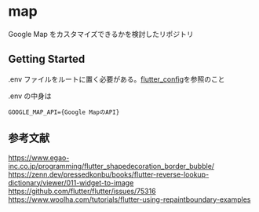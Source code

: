 # map

Google Map をカスタマイズできるかを検討したリポジトリ

## Getting Started

.env ファイルをルートに置く必要がある。[flutter_config](https://pub.dev/packages/flutter_config)を参照のこと

.env の中身は

```
GOOGLE_MAP_API={Google MapのAPI}
```

## 参考文献

https://www.egao-inc.co.jp/programming/flutter_shapedecoration_border_bubble/
https://zenn.dev/pressedkonbu/books/flutter-reverse-lookup-dictionary/viewer/011-widget-to-image
https://github.com/flutter/flutter/issues/75316
https://www.woolha.com/tutorials/flutter-using-repaintboundary-examples
